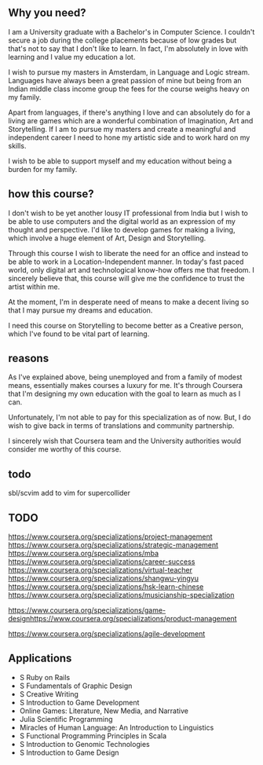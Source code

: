 ## Why you need?

I am a University graduate with a Bachelor's in Computer Science. I couldn't secure a job during the college placements because of low grades but that's not to say that I don't like to learn. In fact, I'm absolutely in love with learning and I value my education a lot. 

I wish to pursue my masters in Amsterdam, in Language and Logic stream. Languages have always been a great passion of mine but being from an Indian middle class income group the fees for the course weighs heavy on my family.  

Apart from languages, if there's anything I love and can absolutely do for a living are games which are a wonderful combination of Imagination, Art and Storytelling. If I am to pursue my masters and create a meaningful and independent career I need to hone my artistic side and to work hard on my skills. 

I wish to be able to support myself and my education without being a burden for my family.


## how this course?

I don't wish to be yet another lousy IT professional from India but I wish to be able to use computers and the digital world as an expression of my thought and perspective. I'd like to develop games for making a living, which involve a huge element of Art, Design and Storytelling. 

Through this course I wish to liberate the need for an office and instead to be able to work in a Location-Independent manner. In today's fast paced world, only digital art and technological know-how offers me that freedom. I sincerely believe that, this course will give me the confidence to trust the artist within me. 

At the moment, I'm in desperate need of means to make a decent living so that I may pursue my dreams and education. 

I need this course on Storytelling to become better as a Creative person, which I've found to be vital part of learning.

## reasons
As I've explained above, being unemployed and from a family of modest means, essentially makes courses a luxury for me. It's through Coursera that I'm designing my own education with the goal to learn as much as I can.

Unfortunately, I'm not able to pay for this specialization as of now. But, I do wish to give back in terms of translations and community partnership.

I sincerely wish that Coursera team and the University authorities would consider me worthy of this course.

## todo
sbl/scvim
add to vim for supercollider

## TODO

https://www.coursera.org/specializations/project-management
https://www.coursera.org/specializations/strategic-management
https://www.coursera.org/specializations/mba
https://www.coursera.org/specializations/career-success
https://www.coursera.org/specializations/virtual-teacher
https://www.coursera.org/specializations/shangwu-yingyu
https://www.coursera.org/specializations/hsk-learn-chinese
https://www.coursera.org/specializations/musicianship-specialization

https://www.coursera.org/specializations/game-designhttps://www.coursera.org/specializations/product-management

https://www.coursera.org/specializations/agile-development
 
 ## Applications

- S Ruby on Rails
- S Fundamentals of Graphic Design
- S Creative Writing
- S Introduction to Game Development
- Online Games: Literature, New Media, and Narrative
- Julia Scientific Programming
- Miracles of Human Language: An Introduction to Linguistics
- S Functional Programming Principles in Scala
- S Introduction to Genomic Technologies
- S Introduction to Game Design

